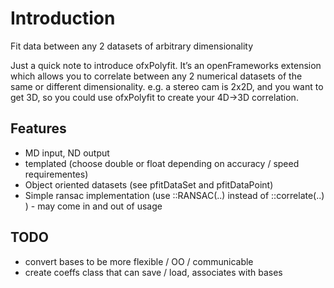 # Introduction
Fit data between any 2 datasets of arbitrary dimensionality

Just a quick note to introduce ofxPolyfit. It’s an openFrameworks extension which allows you to correlate between any 2 numerical datasets of the same or different dimensionality. e.g. a stereo cam is 2x2D, and you want to get 3D, so you could use ofxPolyfit to create your 4D->3D correlation.

## Features
* MD input, ND output
* templated (choose double or float depending on accuracy / speed requirementes)
* Object oriented datasets (see pfitDataSet<T> and pfitDataPoint<T>)
* Simple ransac implementation (use ::RANSAC(..) instead of ::correlate(..) ) - may come in and out of usage


## TODO
* convert bases to be more flexible / OO / communicable
* create coeffs class that can save / load, associates with bases